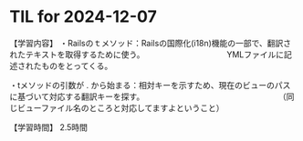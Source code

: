 # TIL for 2024-12-07
【学習内容】
・Railsのｔメソッド：Railsの国際化(i18n)機能の一部で、翻訳されたテキストを取得するために使う。
　　　　　　　　　　YMLファイルに記述されたものをとってくる。

・tメソッドの引数が . から始まる：相対キーを示すため、現在のビューのパスに基づいて対応する翻訳キーを探す。
　　　　　　　　　　　　　　　　　（同じビューファイル名のところと対応してますよということ）

【学習時間】
2.5時間